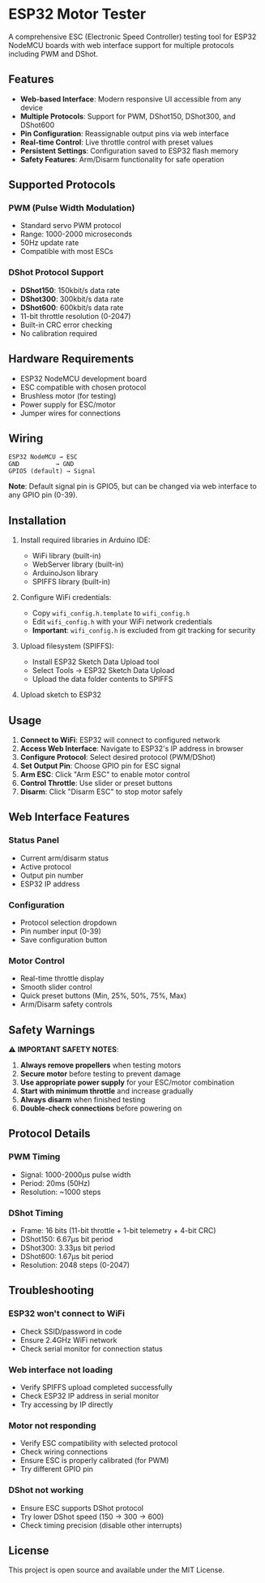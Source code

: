 # ESP32 Motor Tester

A comprehensive ESC (Electronic Speed Controller) testing tool for ESP32 NodeMCU boards with web interface support for multiple protocols including PWM and DShot.

## Features

- **Web-based Interface**: Modern responsive UI accessible from any device
- **Multiple Protocols**: Support for PWM, DShot150, DShot300, and DShot600
- **Pin Configuration**: Reassignable output pins via web interface
- **Real-time Control**: Live throttle control with preset values
- **Persistent Settings**: Configuration saved to ESP32 flash memory
- **Safety Features**: Arm/Disarm functionality for safe operation

## Supported Protocols

### PWM (Pulse Width Modulation)
- Standard servo PWM protocol
- Range: 1000-2000 microseconds
- 50Hz update rate
- Compatible with most ESCs

### DShot Protocol Support
- **DShot150**: 150kbit/s data rate
- **DShot300**: 300kbit/s data rate  
- **DShot600**: 600kbit/s data rate
- 11-bit throttle resolution (0-2047)
- Built-in CRC error checking
- No calibration required

## Hardware Requirements

- ESP32 NodeMCU development board
- ESC compatible with chosen protocol
- Brushless motor (for testing)
- Power supply for ESC/motor
- Jumper wires for connections

## Wiring

```
ESP32 NodeMCU → ESC
GND          → GND
GPIO5 (default) → Signal
```

**Note**: Default signal pin is GPIO5, but can be changed via web interface to any GPIO pin (0-39).

## Installation

1. Install required libraries in Arduino IDE:
   - WiFi library (built-in)
   - WebServer library (built-in) 
   - ArduinoJson library
   - SPIFFS library (built-in)

2. Configure WiFi credentials:
   - Copy `wifi_config.h.template` to `wifi_config.h`
   - Edit `wifi_config.h` with your WiFi network credentials
   - **Important**: `wifi_config.h` is excluded from git tracking for security

3. Upload filesystem (SPIFFS):
   - Install ESP32 Sketch Data Upload tool
   - Select Tools → ESP32 Sketch Data Upload
   - Upload the data folder contents to SPIFFS

4. Upload sketch to ESP32

## Usage

1. **Connect to WiFi**: ESP32 will connect to configured network
2. **Access Web Interface**: Navigate to ESP32's IP address in browser
3. **Configure Protocol**: Select desired protocol (PWM/DShot)
4. **Set Output Pin**: Choose GPIO pin for ESC signal
5. **Arm ESC**: Click "Arm ESC" to enable motor control
6. **Control Throttle**: Use slider or preset buttons
7. **Disarm**: Click "Disarm ESC" to stop motor safely

## Web Interface Features

### Status Panel
- Current arm/disarm status
- Active protocol
- Output pin number
- ESP32 IP address

### Configuration
- Protocol selection dropdown
- Pin number input (0-39)
- Save configuration button

### Motor Control
- Real-time throttle display
- Smooth slider control
- Quick preset buttons (Min, 25%, 50%, 75%, Max)
- Arm/Disarm safety controls

## Safety Warnings

⚠️ **IMPORTANT SAFETY NOTES**:

1. **Always remove propellers** when testing motors
2. **Secure motor** before testing to prevent damage
3. **Use appropriate power supply** for your ESC/motor combination
4. **Start with minimum throttle** and increase gradually
5. **Always disarm** when finished testing
6. **Double-check connections** before powering on

## Protocol Details

### PWM Timing
- Signal: 1000-2000μs pulse width
- Period: 20ms (50Hz)
- Resolution: ~1000 steps

### DShot Timing
- Frame: 16 bits (11-bit throttle + 1-bit telemetry + 4-bit CRC)
- DShot150: 6.67μs bit period
- DShot300: 3.33μs bit period  
- DShot600: 1.67μs bit period
- Resolution: 2048 steps (0-2047)

## Troubleshooting

### ESP32 won't connect to WiFi
- Check SSID/password in code
- Ensure 2.4GHz WiFi network
- Check serial monitor for connection status

### Web interface not loading
- Verify SPIFFS upload completed successfully
- Check ESP32 IP address in serial monitor
- Try accessing by IP directly

### Motor not responding
- Verify ESC compatibility with selected protocol
- Check wiring connections
- Ensure ESC is properly calibrated (for PWM)
- Try different GPIO pin

### DShot not working
- Ensure ESC supports DShot protocol
- Try lower DShot speed (150 → 300 → 600)
- Check timing precision (disable other interrupts)

## License

This project is open source and available under the MIT License.